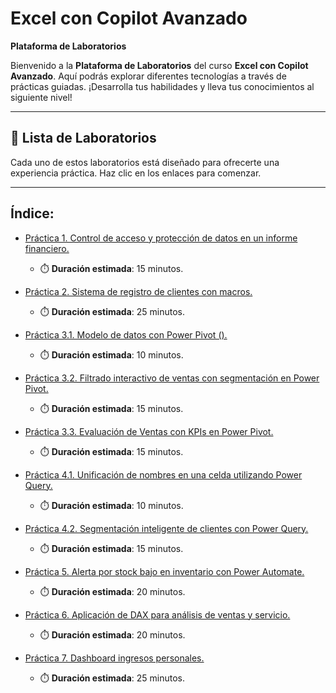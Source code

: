 # Excel con Copilot Avanzado

**Plataforma de Laboratorios**

Bienvenido a la **Plataforma de Laboratorios** del curso **Excel con Copilot Avanzado**. Aquí podrás explorar diferentes tecnologías a través de prácticas guiadas. ¡Desarrolla tus habilidades y lleva tus conocimientos al siguiente nivel!

---

## 🌟 **Lista de Laboratorios**

Cada uno de estos laboratorios está diseñado para ofrecerte una experiencia práctica. Haz clic en los enlaces para comenzar.

---
 
## Índice:
 - [Práctica 1. Control de acceso y protección de datos en un informe financiero.](./Capítulo1/README.md)
   - ⏱️ **Duración estimada**: 15 minutos.


 - [Práctica 2. Sistema de registro de clientes con macros.](./)
   - ⏱️ **Duración estimada**: 25 minutos.


 - [Práctica 3.1. Modelo de datos con Power Pivot ().](./Capítulo3/README.md)
   - ⏱️ **Duración estimada**: 10 minutos.
 - [Práctica 3.2. Filtrado interactivo de ventas con segmentación en Power Pivot.](./Capítulo3/README.md)
   - ⏱️ **Duración estimada**: 15 minutos.
 - [Práctica 3.3. Evaluación de Ventas con KPIs en Power Pivot.](./Capítulo3/README.md)
   - ⏱️ **Duración estimada**: 15 minutos.


 - [Práctica 4.1. Unificación de nombres en una celda utilizando Power Query.](./Capítulo4/README.md)
   - ⏱️ **Duración estimada**: 10 minutos.
 - [Práctica 4.2. Segmentación inteligente de clientes con Power Query.](./Capítulo4/README.md)
   - ⏱️ **Duración estimada**: 15 minutos.


 - [Práctica 5. Alerta por stock bajo en inventario con Power Automate.](./Capítulo5/README.md)
   - ⏱️ **Duración estimada**: 20 minutos.


 - [Práctica 6. Aplicación de DAX para análisis de ventas y servicio.](./Capítulo6/README.md) 
   - ⏱️ **Duración estimada**: 20 minutos.


 - [Práctica 7. Dashboard ingresos personales.](./Capítulo7/README.md)
   - ⏱️ **Duración estimada**: 25 minutos.
